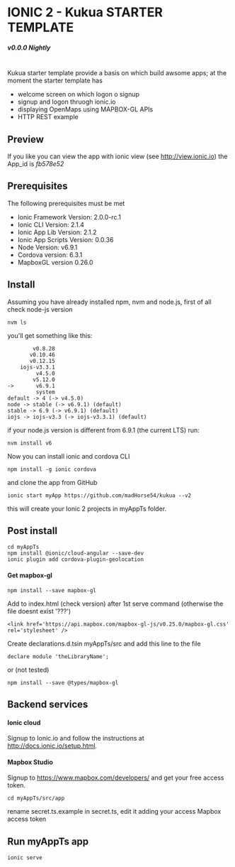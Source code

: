 IONIC 2  - Kukua STARTER TEMPLATE 
=================================
##### v0.0.0 Nightly
<br>
Kukua starter template provide a basis on which build awsome apps; at the moment the starter template has 

- welcome screen on which logon o signup
- signup and logon thruogh ionic.io
- displaying OpenMaps using MAPBOX-GL APIs 
- HTTP REST example

Preview
-------

If you like you can view the app with ionic view (see http://view.ionic.io) 
the App_id is *fb578e52*


Prerequisites
-------------

The following prerequisites must be met

- Ionic Framework Version: 2.0.0-rc.1
- Ionic CLI Version: 2.1.4
- Ionic App Lib Version: 2.1.2
- Ionic App Scripts Version: 0.0.36
- Node Version: v6.9.1
- Cordova version: 6.3.1
- MapboxGL version 0.26.0 


Install
-------

Assuming you have already installed npm, nvm and node.js, first of all check node-js version

    nvm ls

you'll get something like this:

            v0.8.28
           v0.10.46
           v0.12.15 
        iojs-v3.3.1
             v4.5.0
            v5.12.0
    ->       v6.9.1
             system
    default -> 4 (-> v4.5.0)
    node -> stable (-> v6.9.1) (default)
    stable -> 6.9 (-> v6.9.1) (default)
    iojs -> iojs-v3.3 (-> iojs-v3.3.1) (default)
    
if your node.js version is different from 6.9.1 (the current LTS) run:
    
    nvm install v6

Now you can install ionic and cordova CLI 

    npm install -g ionic cordova

and clone the app from GitHub

    ionic start myApp https://github.com/madHorse54/kukua --v2
    
this will create your Ionic 2 projects in myAppTs folder.   

Post install
------------


    cd myAppTs
    npm install @ionic/cloud-angular --save-dev 
    ionic plugin add cordova-plugin-geolocation


#### Get mapbox-gl

    npm install --save mapbox-gl

Add to index.html (check version) after 1st serve command (otherwise the file doesnt exist '???')

    <link href='https://api.mapbox.com/mapbox-gl-js/v0.25.0/mapbox-gl.css' rel='stylesheet' />

    
 Create declarations.d.tsin myAppTs/src and add this line to the file

    declare module 'theLibraryName';

or (not tested)

    npm install --save @types/mapbox-gl
    

Backend services
-----------------------

#### Ionic cloud

Signup to Ionic.io and follow the instructions at http://docs.ionic.io/setup.html.

#### Mapbox Studio

Signup to https://www.mapbox.com/developers/ and get your free access token.

    cd myAppTs/src/app 
    
rename secret.ts.example in secret.ts, edit it adding your access Mapbox access token
    
    
    
Run myAppTs app
---------------

    ionic serve
    
    


